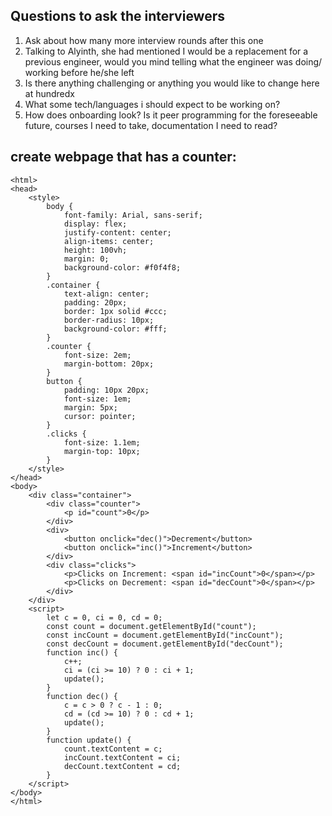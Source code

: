 ## Questions to ask the interviewers
1. Ask about how many more interview rounds after this one
2. Talking to Alyinth, she had mentioned I would be a replacement for a previous engineer, would you mind telling what the engineer was doing/ working before he/she left
3. Is there anything challenging or anything you would like to change here at hundredx
4. What some tech/languages i should expect to be working on?
5. How does onboarding look? Is it peer programming for the foreseeable future, courses I need to take, documentation I need to read?


## create webpage that has a counter:
```
<html>
<head>
    <style>
        body {
            font-family: Arial, sans-serif;
            display: flex;
            justify-content: center;
            align-items: center;
            height: 100vh;
            margin: 0;
            background-color: #f0f4f8;
        }
        .container {
            text-align: center;
            padding: 20px;
            border: 1px solid #ccc;
            border-radius: 10px;
            background-color: #fff;
        }
        .counter {
            font-size: 2em;
            margin-bottom: 20px;
        }
        button {
            padding: 10px 20px;
            font-size: 1em;
            margin: 5px;
            cursor: pointer;
        }
        .clicks {
            font-size: 1.1em;
            margin-top: 10px;
        }
    </style>
</head>
<body>
    <div class="container">
        <div class="counter">
            <p id="count">0</p>
        </div>
        <div>
            <button onclick="dec()">Decrement</button>
            <button onclick="inc()">Increment</button>
        </div>
        <div class="clicks">
            <p>Clicks on Increment: <span id="incCount">0</span></p>
            <p>Clicks on Decrement: <span id="decCount">0</span></p>
        </div>
    </div>
    <script>
        let c = 0, ci = 0, cd = 0;
        const count = document.getElementById("count");
        const incCount = document.getElementById("incCount");
        const decCount = document.getElementById("decCount");
        function inc() {
            c++;
            ci = (ci >= 10) ? 0 : ci + 1;
            update();
        }
        function dec() {
            c = c > 0 ? c - 1 : 0;
            cd = (cd >= 10) ? 0 : cd + 1;
            update();
        }
        function update() {
            count.textContent = c;
            incCount.textContent = ci;
            decCount.textContent = cd;
        }
    </script>
</body>
</html>
```